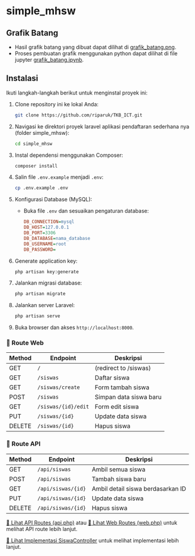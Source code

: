 # simple_mhsw

## Grafik Batang
- Hasil grafik batang yang dibuat dapat dilihat di [grafik_batang.png](grafik_batang.png).
- Proses pembuatan grafik menggunakan python dapat dilihat di file jupyter [grafik_batang.ipynb](grafik_batang.ipynb).

## Instalasi

Ikuti langkah-langkah berikut untuk menginstal proyek ini:

1. Clone repository ini ke lokal Anda:
    ```bash
    git clone https://github.com/riparuk/TKB_ICT.git
    ```
2. Navigasi ke direktori proyek laravel aplikasi pendaftaran sederhana nya (folder simple_mhsw):
    ```bash
    cd simple_mhsw
    ```
3. Instal dependensi menggunakan Composer:
    ```bash
    composer install
    ```
4. Salin file `.env.example` menjadi `.env`:
    ```bash
    cp .env.example .env
    ```

5. Konfigurasi Database (MySQL):
    - Buka file `.env` dan sesuaikan pengaturan database:
      ```ini
      DB_CONNECTION=mysql
      DB_HOST=127.0.0.1
      DB_PORT=3306
      DB_DATABASE=nama_database
      DB_USERNAME=root
      DB_PASSWORD=
      ```
6. Generate application key:
    ```bash
    php artisan key:generate
    ```
7. Jalankan migrasi database:
    ```bash
    php artisan migrate
    ```
8. Jalankan server Laravel:
    ```bash
    php artisan serve
    ```
9. Buka browser dan akses `http://localhost:8000`.

### **📌 Route Web**
| Method | Endpoint | Deskripsi |
|--------|---------|-----------|
| GET | `/` | (redirect to /siswas) |
| GET | `/siswas` | Daftar siswa |
| GET | `/siswas/create` | Form tambah siswa |
| POST | `/siswas` | Simpan data siswa baru |
| GET | `/siswas/{id}/edit` | Form edit siswa |
| PUT | `/siswas/{id}` | Update data siswa |
| DELETE | `/siswas/{id}` | Hapus siswa |

### **📌 Route API**
| Method | Endpoint | Deskripsi |
|--------|---------|-----------|
| GET | `/api/siswas` | Ambil semua siswa |
| POST | `/api/siswas` | Tambah siswa baru |
| GET | `/api/siswas/{id}` | Ambil detail siswa berdasarkan ID |
| PUT | `/api/siswas/{id}` | Update data siswa |
| DELETE | `/api/siswas/{id}` | Hapus siswa |

[🔗 Lihat API Routes (api.php)](simple_mhsw/routes/api.php) atau [🔗 Lihat Web Routes (web.php)](simple_mhsw/routes/web.php) untuk melihat API route lebih lanjut.

[📂 Lihat Implementasi SiswaController](simple_mhsw/app/Http/Controllers/SiswaController.php) untuk melihat implementasi lebih lanjut.

